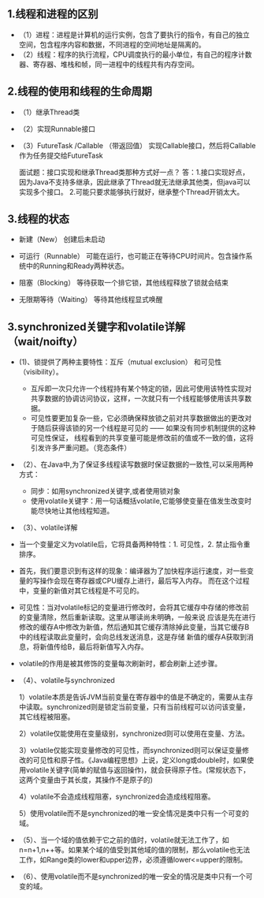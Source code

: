 ## 1.线程和进程的区别
* （1）进程：进程是计算机的运行实例，包含了要执行的指令，有自己的独立空间，包含程序内容和数据，不同进程的空间地址是隔离的。
* （2）线程：程序的执行流程，CPU调度执行的最小单位，有自己的程序计数器、寄存器、堆栈和帧，同一进程中的线程共有内存空间。


## 2.线程的使用和线程的生命周期
  * （1）继承Thread类
  * （2）实现Runnable接口
  * （3）FutureTask /Callable （带返回值） 实现Callable接口，然后将Callable作为任务提交给FutureTask
	 
	 面试题：接口实现和继承Thread类那种方式好一点？
	     答：1.接口实现好点，因为Java不支持多继承，因此继承了Thread就无法继承其他类，但java可以实现多个接口。
		     2.可能只要求能够执行就好，继承整个Thread开销太大。
		  
## 3.线程的状态
  * 新建（New） 创建后未启动
	 
  * 可运行（Runnable） 可能在运行，也可能正在等待CPU时间片。包含操作系统中的Running和Ready两种状态。
	 
  * 阻塞（Blocking） 等待获取一个排它锁，其他线程释放了锁就会结束 
	 
  * 无限期等待（Waiting） 等待其他线程显式唤醒
	 
	 
 ## 3.synchronized关键字和volatile详解  （wait/noifty）
 * (1)、锁提供了两种主要特性：互斥（mutual exclusion） 和可见性（visibility）。
      * 互斥即一次只允许一个线程持有某个特定的锁，因此可使用该特性实现对共享数据的协调访问协议，这样，一次就只有一个线程能够使用该共享数据。
      * 可见性要更加复杂一些，它必须确保释放锁之前对共享数据做出的更改对于随后获得该锁的另一个线程是可见的 —— 如果没有同步机制提供的这种可见性保证，         线程看到的共享变量可能是修改前的值或不一致的值，这将引发许多严重问题。（竞态条件）

 * （2）、在Java中,为了保证多线程读写数据时保证数据的一致性,可以采用两种方式：
      * 同步：如用synchronized关键字,或者使用锁对象
      * 使用volatile关键字：用一句话概括volatile,它能够使变量在值发生改变时能尽快地让其他线程知道。

 * （3）、volatile详解
  * 当一个变量定义为volatile后，它将具备两种特性：1. 可见性，2. 禁止指令重排序。

  * 首先，我们要意识到有这样的现象：编译器为了加快程序运行速度，对一些变量的写操作会现在寄存器或CPU缓存上进行，最后写入内存。
而在这个过程中，变量的新值对其它线程是不可见的。
  
  * 可见性：当对volatile标记的变量进行修改时，会将其它缓存中存储的修改前的变量清除，然后重新读取。这里从哪读尚未明确，一般来说
应该是先在进行修改的缓存A中修改为新值，然后通知其它缓存清除掉此变量，当其它缓存B中的线程读取此变量时，会向总线发送消息，这是存储
新值的缓存A获取到消息，将新值传给B，最后将新值写入内存。

  * volatile的作用是被其修饰的变量每次刷新时，都会刷新上述步骤。

* （4）、volatile与synchronized

  1）volatile本质是告诉JVM当前变量在寄存器中的值是不确定的，需要从主存中读取。synchronized则是锁定当前变量，只有当前线程可以访问该变量，其它线程被阻塞。

  2）volatile仅能使用在变量级别，synchronized则可以使用在变量、方法。

  3）volatile仅能实现变量修改的可见性，而synchronized则可以保证变量修改的可见性和原子性。《Java编程思想》上说，定义long或double时，如果使用volatile关键字(简单的赋值与返回操作)，就会获得原子性。(常规状态下，这两个变量由于其长度，其操作不是原子的)

  4）volatile不会造成线程阻塞，synchronized会造成线程阻塞。

  5）使用volatile而不是synchronized的唯一安全情况是类中只有一个可变的域。

* （5）、当一个域的值依赖于它之前的值时，volatile就无法工作了，如n=n+1,n++等。如果某个域的值受到其他域的值的限制，那么volatile也无法工作，如Range类的lower和upper边界，必须遵循lower<=upper的限制。

* （6）、使用volatile而不是synchronized的唯一安全的情况是类中只有一个可变的域。

